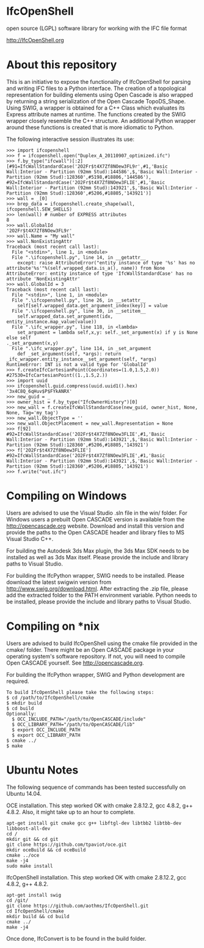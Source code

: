 IfcOpenShell 
============
open source (LGPL) software library for working with the IFC file format


http://IfcOpenShell.org

About this repository
=====================

This is an initiative to expose the functionality of IfcOpenShell for parsing and writing IFC files to a Python interface. The creation of a topological representation for building elements using Open Cascade is also wrapped by returning a string serialization of the Open Cascade TopoDS_Shape. Using SWIG, a wrapper is obtained for a C++ Class which evaluates its Express attribute names at runtime. The functions created by the SWIG wrapper closely resemble the C++ structure. An additional Python wrapper around these functions is created that is more idiomatic to Python.

The following interactive session illustrates its use:

    >>> import ifcopenshell
    >>> f = ifcopenshell.open("Duplex_A_20110907_optimized.ifc")
    >>> f.by_type("ifcwall")[:2]
    [#91=IfcWallStandardCase('2O2Fr$t4X7Zf8NOew3FL9r',#1,'Basic Wall:Interior - Partition (92mm Stud):144586',$,'Basic Wall:Interior - Partition (92mm Stud):128360',#5198,#18806,'144586'), #92=IfcWallStandardCase('2O2Fr$t4X7Zf8NOew3FLIE',#1,'Basic Wall:Interior - Partition (92mm Stud):143921',$,'Basic Wall:Interior - Partition (92mm Stud):128360',#5206,#18805,'143921')]
    >>> wall = _[0]
    >>> brep_data = ifcopenshell.create_shape(wall, ifcopenshell.SEW_SHELLS)
    >>> len(wall) # number of EXPRESS attributes
    8
    >>> wall.GlobalId
    '2O2Fr$t4X7Zf8NOew3FL9r'
    >>> wall.Name = "My wall"
    >>> wall.NonExistingAttr
    Traceback (most recent call last):
      File "<stdin>", line 1, in <module>
      File ".\ifcopenshell.py", line 14, in __getattr__
        except: raise AttributeError("entity instance of type '%s' has no attribute'%s'"%(self.wrapped_data.is_a(), name)) from None
    AttributeError: entity instance of type 'IfcWallStandardCase' has no attribute 'NonExistingAttr'
    >>> wall.GlobalId = 3
    Traceback (most recent call last):
      File "<stdin>", line 1, in <module>
      File ".\ifcopenshell.py", line 26, in __setattr__
        self[self.wrapped_data.get_argument_index(key)] = value
      File ".\ifcopenshell.py", line 30, in __setitem__
        self.wrapped_data.set_argument(idx, entity_instance.map_value(value))
      File ".\ifc_wrapper.py", line 118, in <lambda>
        set_argument = lambda self,x,y: self._set_argument(x) if y is None else self
    ._set_argument(x,y)
      File ".\ifc_wrapper.py", line 114, in _set_argument
        def _set_argument(self, *args): return _ifc_wrapper.entity_instance__set_argument(self, *args)
    RuntimeError: INT is not a valid type for 'GlobalId'
    >>> f.createIfcCartesianPoint(Coordinates=(1.0,1.5,2.0))
    #27530=IfcCartesianPoint((1.,1.5,2.))
    >>> import uuid
    >>> ifcopenshell.guid.compress(uuid.uuid1().hex)
    '3x4C8Q_6qHuv$P$FYkANRX'
    >>> new_guid = _
    >>> owner_hist = f.by_type("IfcOwnerHistory")[0]
    >>> new_wall = f.createIfcWallStandardCase(new_guid, owner_hist, None, None, Tag='my_tag')
    >>> new_wall.ObjectType = ''
    >>> new_wall.ObjectPlacement = new_wall.Representation = None
    >>> f[92]
    #92=IfcWallStandardCase('2O2Fr$t4X7Zf8NOew3FLIE',#1,'Basic Wall:Interior - Partition (92mm Stud):143921',$,'Basic Wall:Interior - Partition (92mm Stud):128360',#5206,#18805,'143921')
    >>> f['2O2Fr$t4X7Zf8NOew3FLIE']
    #92=IfcWallStandardCase('2O2Fr$t4X7Zf8NOew3FLIE',#1,'Basic Wall:Interior - Partition (92mm Stud):143921',$,'Basic Wall:Interior - Partition (92mm Stud):128360',#5206,#18805,'143921')
    >>> f.write("out.ifc")


Compiling on Windows
====================
Users are advised to use the Visual Studio .sln file in the win/ folder.
For Windows users a prebuilt Open CASCADE version is available from the
http://opencascade.org website. Download and install this version and
provide the paths to the Open CASCADE header and library files to MS
Visual Studio C++.

For building the Autodesk 3ds Max plugin, the 3ds Max SDK needs to be
installed as well as 3ds Max itself. Please provide the include and
library paths to Visual Studio.

For building the IfcPython wrapper, SWIG needs to be installed. Please
download the latest swigwin version from http://www.swig.org/download.html.
After extracting the .zip file, please add the extracted folder to the PATH
environment variable. Python needs to be installed, please provide the
include and library paths to Visual Studio.



Compiling on *nix
====================
Users are advised to build IfcOpenShell using the cmake file provided in
the cmake/ folder. There might be an Open CASCADE package in your operating
system's software repository. If not, you will need to compile Open 
CASCADE yourself. See http://opencascade.org.

For building the IfcPython wrapper, SWIG and Python development are
required.

    To build IfcOpenShell please take the following steps:
    $ cd /path/to/IfcOpenShell/cmake
    $ mkdir build
    $ cd build
    Optionally:
      $ OCC_INCLUDE_PATH="/path/to/OpenCASCADE/include"
      $ OCC_LIBRARY_PATH="/path/to/OpenCASCADE/lib"
      $ export OCC_INCLUDE_PATH
      $ export OCC_LIBRARY_PATH
    $ cmake ../
    $ make


Ubuntu Notes
============

The following sequence of commands has been tested successfully on Ubuntu 14.04.

OCE installation. This step worked OK with cmake 2.8.12.2, gcc 4.8.2, g++ 4.8.2. Also, it might take up to an hour to complete.

    apt-get install git cmake gcc g++ libftgl-dev libtbb2 libtbb-dev libboost-all-dev
    cd /
    mkdir git && cd git
    git clone https://github.com/tpaviot/oce.git
    mkdir oceBuild && cd oceBuild
    cmake ../oce
    make -j4
    sudo make install
    
IfcOpenShell installation. This step worked OK with cmake 2.8.12.2, gcc 4.8.2, g++ 4.8.2.

    apt-get install swig
    cd /git/
    git clone https://github.com/aothms/IfcOpenShell.git
    cd IfcOpenShell/cmake
    mkdir build && cd build
    cmake ../
    make -j4
    
Once done, IfcConvert is to be found in the build folder.
    
